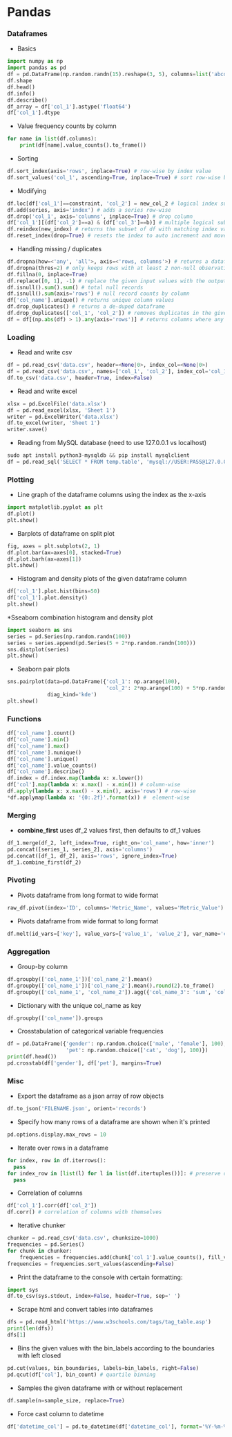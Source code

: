 # Pandas

### Dataframes
* Basics
``` python
import numpy as np
import pandas as pd
df = pd.DataFrame(np.random.randn(15).reshape(3, 5), columns=list('abcde'))
df.shape
df.head()
df.info()
df.describe()
df_array = df['col_1'].astype('float64')
df['col_1'].dtype
```
* Value frequency counts by column
``` python
for name in list(df.columns):
    print(df[name].value_counts().to_frame())
```
* Sorting
``` python
df.sort_index(axis='rows', inplace=True) # row-wise by index value
df.sort_values('col_1', ascending=True, inplace=True) # sort row-wise by column
```
* Modifying
``` python
df.loc[df['col_1']==constraint, 'col_2'] = new_col_2 # logical index subsetting replacement
df.add(series, axis='index') # adds a series row-wise
df.drop('col_1', axis='columns', inplace=True) # drop column
df['col_1'][(df['col_2']==a) & (df['col_3']==b)] # multiple logical subsetting
df.reindex(new_index) # returns the subset of df with matching index values and NA values for unknown new indices
df.reset_index(drop=True) # resets the index to auto increment and moves the old index into the first column if drop is false
```
* Handling missing / duplicates
``` python
df.dropna(how=<'any', 'all'>, axis=<'rows, columns'>) # returns a dataframe where any row that has any null record is removed
df.dropna(thres=2) # only keeps rows with at least 2 non-null observations
df.fillna(0, inplace=True)
df.replace([0, 1], -1) # replace the given input values with the output value
df.isnull().sum().sum() # total null records
df.isnull().sum(axis='rows') # null record counts by column
df['col_name'].unique() # returns unique column values
df.drop_duplicates() # returns a de-duped dataframe
df.drop_duplicates(['col_1', 'col_2']) # removes duplicates in the given column key
df = df[(np.abs(df) > 1).any(axis='rows')] # returns columns where any record value satisfies the condition
```

### Loading
* Read and write csv
``` python
df = pd.read_csv('data.csv', header=<None|0>, index_col=<None|0>)
df = pd.read_csv('data.csv', names=['col_1', 'col_2'], index_col='col_1')
df.to_csv('data.csv', header=True, index=False)
```
* Read and write excel
``` python
xlsx = pd.ExcelFile('data.xlsx')
df = pd.read_excel(xlsx, 'Sheet 1')
writer = pd.ExcelWriter('data.xlsx')
df.to_excel(writer, 'Sheet 1')
writer.save()
```
* Reading from MySQL database (need to use 127.0.0.1 vs localhost)
``` python
sudo apt install python3-mysqldb && pip install mysqlclient
df = pd.read_sql('SELECT * FROM temp.table', 'mysql://USER:PASS@127.0.0.1:PORT')
```

### Plotting
* Line graph of the dataframe columns using the index as the x-axis
``` python
import matplotlib.pyplot as plt
df.plot()
plt.show()
```
* Barplots of dataframe on split plot
``` python
fig, axes = plt.subplots(2, 1)
df.plot.bar(ax=axes[0], stacked=True)
df.plot.barh(ax=axes[1])
plt.show()
```
* Histogram and density plots of the given dataframe column
``` python
df['col_1'].plot.hist(bins=50)
df['col_1'].plot.density()
plt.show()
```
*Sseaborn combination histogram and density plot
``` python
import seaborn as sns
series = pd.Series(np.random.randn(100))
series = series.append(pd.Series(5 + 2*np.random.randn(100)))
sns.distplot(series)
plt.show()
```
* Seaborn pair plots
``` python
sns.pairplot(data=pd.DataFrame({'col_1': np.arange(100),
                                'col_2': 2*np.arange(100) + 5*np.random.randn(100)}),
             diag_kind='kde')
plt.show()
```

### Functions
``` python
df['col_name'].count()
df['col_name'].min()
df['col_name'].max()
df['col_name'].nunique()
df['col_name'].unique()
df['col_name'].value_counts()
df['col_name'].describe()
df.index = df.index.map(lambda x: x.lower())
df['col'].map(lambda x: x.max() - x.min()) # column-wise
df.apply(lambda x: x.max() - x.min(), axis='rows') # row-wise
*df.applymap(lambda x: '{0:.2f}'.format(x)) #  element-wise
```

### Merging
* **combine_first** uses df_2 values first, then defaults to df_1 values
``` python
df_1.merge(df_2, left_index=True, right_on='col_name', how='inner')
pd.concat([series_1, series_2], axis='columns')
pd.concat([df_1, df_2], axis='rows', ignore_index=True)
df_1.combine_first(df_2)
```

### Pivoting
* Pivots dataframe from long format to wide format
``` python
raw_df.pivot(index='ID', columns='Metric_Name', values='Metric_Value').fillna(0)
```
* Pivots dataframe from wide format to long format
``` python
df.melt(id_vars=['key'], value_vars=['value_1', 'value_2'], var_name='category', value_name='metric')
```

### Aggregation
* Group-by column
``` python
df.groupby(['col_name_1'])['col_name_2'].mean()
df.groupby(['col_name_1'])['col_name_2'].mean().round(2).to_frame()
df.groupby(['col_name_1', 'col_name_2']).agg({'col_name_3': 'sum', 'col_name_4': ['min', 'max', 'count']})
```
* Dictionary with the unique col_name as key
``` python
df.groupby(['col_name']).groups
```
* Crosstabulation of categorical variable frequencies
``` python
df = pd.DataFrame({'gender': np.random.choice(['male', 'female'], 100),
                   'pet': np.random.choice(['cat', 'dog'], 100)})
print(df.head())
pd.crosstab(df['gender'], df['pet'], margins=True)
```

### Misc
* Export the dataframe as a json array of row objects
``` python
df.to_json('FILENAME.json', orient='records')
```
* Specify how many rows of a dataframe are shown when it's printed
``` python
pd.options.display.max_rows = 10
```
* Iterate over rows in a dataframe
``` python
for index, row in df.iterrows():
  pass
for index_row in [list(l) for l in list(df.itertuples())]: # preserve data types
  pass
```
* Correlation of columns
``` python
df['col_1'].corr(df['col_2'])
df.corr() # correlation of columns with themselves
```
* Iterative chunker
``` python
chunker = pd.read_csv('data.csv', chunksize=1000)
frequencies = pd.Series()
for chunk in chunker:
    frequencies = frequencies.add(chunk['col_1'].value_counts(), fill_value=0)
frequencies = frequencies.sort_values(ascending=False)
```
* Print the dataframe to the console with certain formatting:
``` python
import sys
df.to_csv(sys.stdout, index=False, header=True, sep=' ')
```
* Scrape html and convert tables into dataframes
``` python
dfs = pd.read_html('https://www.w3schools.com/tags/tag_table.asp')
print(len(dfs))
dfs[1]
```
* Bins the given values with the bin_labels according to the boundaries with left closed
``` python
pd.cut(values, bin_boundaries, labels=bin_labels, right=False)
pd.qcut(df['col'], bin_count) # quartile binning
```
* Samples the given dataframe with or without replacement
``` python
df.sample(n=sample_size, replace=True)
```
* Force cast column to datetime
``` python
df['datetime_col'] = pd.to_datetime(df['datetime_col'], format='%Y-%m-%d', errors='coerce')
```
